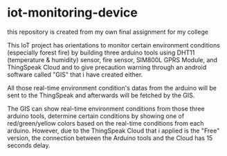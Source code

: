 # iot-monitoring-device
this repository is created from my own final assignment for my college

This IoT project has orientations to monitor certain environment conditions (especially forest fire) by building three arduino tools using DHT11 (temperature & humidity) sensor, fire sensor,
SIM800L GPRS Module, and ThingSpeak Cloud and to give precaution warning through an android software called "GIS" that i have created either.

All those real-time environment condition's datas from the arduino will be sent to the ThingSpeak and afterwards will be fetched by the GIS.

The GIS can show real-time environment conditions from those three arduino tools, determine certain conditions by showing one of red/green/yellow colors 
based on the real-time conditions from each arduino. However, due to the ThingSpeak Cloud that i applied is the "Free" version, the connection
between the Arduino tools and the Cloud has 15 seconds delay.

